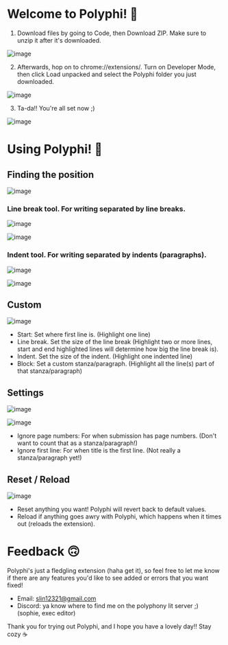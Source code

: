 # Welcome to Polyphi! 👋

1. Download files by going to Code, then Download ZIP. Make sure to unzip it after it's downloaded.

![image](https://github.com/ACulturedSwine/polyphi/assets/98501518/77b8bb9a-715d-4bc3-a513-8990683452db)

2. Afterwards, hop on to chrome://extensions/. Turn on Developer Mode, then click Load unpacked and select the Polyphi folder you just downloaded.

![image](https://github.com/ACulturedSwine/polyphi/assets/98501518/ea871c44-f0cb-41bf-83bc-da1275c46f1c)

3. Ta-da!! You're all set now ;)

![image](https://github.com/ACulturedSwine/polyphi/assets/98501518/daceea64-de95-41a1-be5c-052ade35da8c)

# Using Polyphi! 🔎

## Finding the position

![image](https://github.com/ACulturedSwine/polyphi/assets/98501518/f997f864-43ce-4da7-a98e-7f4c724ec9ad)

### Line break tool. For writing separated by line breaks.

![image](https://github.com/ACulturedSwine/polyphi/assets/98501518/c7e78bdf-3d57-4a67-9b47-4a5b0e004603)

![image](https://github.com/ACulturedSwine/polyphi/assets/98501518/f402162b-fa58-458a-94b5-5992e6f8a6b7)


### Indent tool. For writing separated by indents (paragraphs).

![image](https://github.com/ACulturedSwine/polyphi/assets/98501518/df0d5070-1552-4673-964a-8d2c1a893f1f)

![image](https://github.com/ACulturedSwine/polyphi/assets/98501518/70cdbf20-1485-49a4-8254-8cee39399ab2)


## Custom

![image](https://github.com/ACulturedSwine/polyphi/assets/98501518/b50a3b08-24a9-48fc-b73e-f8cda9406803)

* Start: Set where first line is. (Highlight one line)
* Line break. Set the size of the line break (Highlight two or more lines, start and end highlighted lines will determine how big the line break is).
* Indent. Set the size of the indent. (Highlight one indented line)
* Block: Set a custom stanza/paragraph. (Highlight all the line(s) part of that stanza/paragraph)

## Settings

![image](https://github.com/ACulturedSwine/polyphi/assets/98501518/f97ce6fa-8cd8-4ec1-878a-4f85f49d12b3)

![image](https://github.com/ACulturedSwine/polyphi/assets/98501518/af2e7da3-e567-4442-baee-981dacca4cf2)

* Ignore page numbers: For when submission has page numbers. (Don't want to count that as a stanza/paragraph!)
* Ignore first line: For when title is the first line. (Not really a stanza/paragraph yet!)

## Reset / Reload

![image](https://github.com/ACulturedSwine/polyphi/assets/98501518/b52a623d-ee3f-4d32-b06b-88f3c0c8f866)


* Reset anything you want! Polyphi will revert back to default values.
* Reload if anything goes awry with Polyphi, which happens when it times out (reloads the extension).

# Feedback 🙃

Polyphi's just a fledgling extension (haha get it), so feel free to let me know if there are any features you'd like to see added or errors that you want fixed! 

* Email: slin12321@gmail.com
* Discord: ya know where to find me on the polyphony lit server ;) (sophie, exec editor)

Thank you for trying out Polyphi, and I hope you have a lovely day!! Stay cozy ☕
